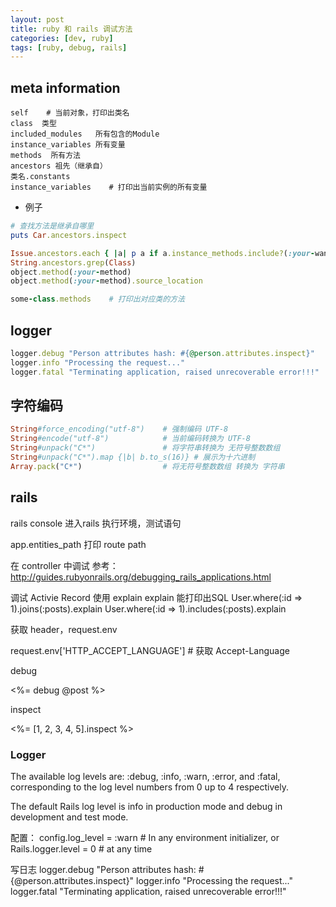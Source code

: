 ```yaml
---
layout: post
title: ruby 和 rails 调试方法
categories: [dev, ruby]
tags: [ruby, debug, rails]
---
```


##  meta information

    self    # 当前对象，打印出类名
    class  类型
    included_modules   所有包含的Module
    instance_variables 所有变量
    methods  所有方法
    ancestors 祖先（继承自）
    类名.constants
    instance_variables    # 打印出当前实例的所有变量


* 例子

~~~ ruby
# 查找方法是继承自哪里
puts Car.ancestors.inspect
~~~

~~~ ruby
Issue.ancestors.each { |a| p a if a.instance_methods.include?(:your-wanna-method) }
String.ancestors.grep(Class)
object.method(:your-method)
object.method(:your-method).source_location
~~~

~~~ ruby
some-class.methods    # 打印出对应类的方法
~~~


## logger

~~~ ruby
logger.debug "Person attributes hash: #{@person.attributes.inspect}"
logger.info "Processing the request..."
logger.fatal "Terminating application, raised unrecoverable error!!!"
~~~



## 字符编码

~~~ ruby
String#force_encoding("utf-8")    # 强制编码 UTF-8
String#encode("utf-8")            # 当前编码转换为 UTF-8
String#unpack("C*")               # 将字符串转换为 无符号整数数组
String#unpack("C*").map {|b| b.to_s(16)} # 展示为十六进制
Array.pack("C*")                  # 将无符号整数数组 转换为 字符串
~~~



## rails

rails console 进入rails 执行环境，测试语句

app.entities_path 打印 route path

在 controller 中调试
参考：http://guides.rubyonrails.org/debugging_rails_applications.html

调试 Activie Record 使用 explain
explain 能打印出SQL
User.where(:id => 1).joins(:posts).explain
User.where(:id => 1).includes(:posts).explain

获取 header，request.env

request.env['HTTP_ACCEPT_LANGUAGE']  # 获取 Accept-Language

debug

<%= debug @post %>

inspect

<%= [1, 2, 3, 4, 5].inspect %>

### Logger

The available log levels are: 
:debug, :info, :warn, :error, and :fatal, 
corresponding to the log level numbers from 0 up to 4 respectively.

The default Rails log level is info in production mode and debug in development and test mode.

配置：
config.log_level = :warn # In any environment initializer, or
Rails.logger.level = 0 # at any time

写日志
logger.debug "Person attributes hash: #{@person.attributes.inspect}"
logger.info "Processing the request..."
logger.fatal "Terminating application, raised unrecoverable error!!!"

